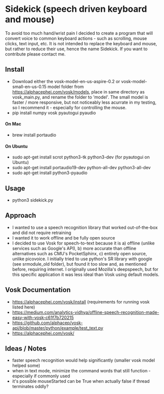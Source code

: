 # Sidekick (speech driven keyboard and mouse)
To avoid too much hand/wrist pain I decided to create a program that will convert voice to common keyboard actions - such as scrolling, mouse clicks, text input, etc. It is not intended to replace the keyboard and mouse, but rather to reduce their use, hence the name Sidekick. If you want to contribute please contact me. 

## Install

- Download either the vosk-model-en-us-aspire-0.2 or vosk-model-small-en-us-0.15 model folder from https://alphacephei.com/vosk/models, place in same directory as vosk_main.py, and rename the folder to 'model'. The small model is faster / more responsive, but not noticeably less acurrate in my testing, so I recommend it - especially for controlling the mouse. 
- pip install numpy vosk pyautogui pyaudio

#### On Mac

- brew install portaudio

#### On Ubuntu

- sudo apt-get install scrot python3-tk python3-dev (for pyautogui on Ubuntu)
- sudo apt-get install portaudio19-dev python-all-dev python3-all-dev
- sudo apt-get install python3-pyaudio

## Usage

- python3 sidekick.py

## Approach

- I wanted to use a speech recognition library that worked out-of-the-box and did not require retraining
- I wanted it to work offline and be fully open source
- I decided to use Vosk for speech-to-text because it is a) offline (unlike services such as Google's API), b) more accurate than offline alternatives such as CMU's PocketSphinx, c) entirely open source, unlike picovoice. I initially tried to use python's SR library with google (see srmodule_old folder), but found it too slow and, as mentioned before, requiring internet. I originally used Mozilla's deepspeech, but for this specific application it was less ideal than Vosk using default models.

## Vosk Documentation

- https://alphacephei.com/vosk/install (requirements for running vosk listed here)
- https://medium.com/analytics-vidhya/offline-speech-recognition-made-easy-with-vosk-c61f7b720215
- https://github.com/alphacep/vosk-api/blob/master/python/example/test_text.py
- https://alphacephei.com/vosk/

## Ideas / Notes

- faster speech recognition would help significantly (smaller vosk model helped some)
- when in text mode, minimize the command words that still function - especially if commonly used
- it's possible mouseStarted can be True when actually false if thread terminates oddly?
